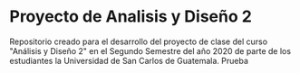# Proyecto de Analisis y Diseño 2
Repositorio creado para el desarrollo del proyecto de clase del curso "Análisis y Diseño 2" en el Segundo Semestre del año 2020 de parte de los estudiantes la Universidad de San Carlos de Guatemala.
Prueba
